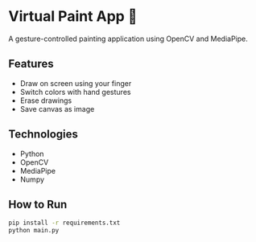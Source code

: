 # Virtual Paint App 🎨

A gesture-controlled painting application using OpenCV and MediaPipe.

## Features
- Draw on screen using your finger
- Switch colors with hand gestures
- Erase drawings
- Save canvas as image

## Technologies
- Python
- OpenCV
- MediaPipe
- Numpy

## How to Run
```bash
pip install -r requirements.txt
python main.py
